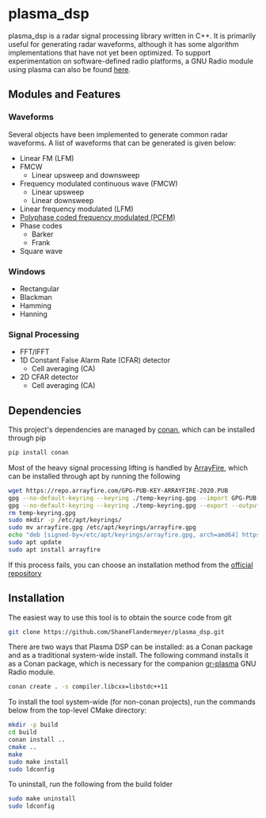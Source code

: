 # plasma_dsp

plasma_dsp is a radar signal processing library written in C++. It is primarily
useful for generating radar waveforms, although it has some algorithm
implementations that have not yet been optimized. To support experimentation on
software-defined radio platforms, a GNU Radio module using plasma can also be
found [here](https://github.com/ShaneFlandermeyer/gr-plasma).

## Modules and Features

### Waveforms

Several objects have been implemented to generate common radar waveforms. A list
of waveforms that can be generated is given below:

- Linear FM (LFM)
- FMCW
  - Linear upsweep and downsweep
- Frequency modulated continuous wave (FMCW)
  - Linear upsweep
  - Linear downsweep
- Linear frequency modulated (LFM)
- [Polyphase coded frequency modulated (PCFM)](https://ieeexplore.ieee.org/document/6965769)
- Phase codes
  - Barker
  - Frank
- Square wave

### Windows

- Rectangular
- Blackman
- Hamming
- Hanning

### Signal Processing

- FFT/IFFT
- 1D Constant False Alarm Rate (CFAR) detector
  - Cell averaging (CA)
- 2D CFAR detector
  - Cell averaging (CA)


## Dependencies

This project's dependencies are managed by
[conan](https://conan.io/), which can be installed through pip

```bash
pip install conan
```

Most of the heavy signal processing lifting is handled by
[ArrayFire](https://arrayfire.com/), which can be installed through apt by
running the following

```bash
wget https://repo.arrayfire.com/GPG-PUB-KEY-ARRAYFIRE-2020.PUB
gpg --no-default-keyring --keyring ./temp-keyring.gpg --import GPG-PUB-KEY-ARRAYFIRE-2020.PUB
gpg --no-default-keyring --keyring ./temp-keyring.gpg --export --output arrayfire.gpg
rm temp-keyring.gpg
sudo mkdir -p /etc/apt/keyrings/
sudo mv arrayfire.gpg /etc/apt/keyrings/arrayfire.gpg
echo "deb [signed-by=/etc/apt/keyrings/arrayfire.gpg, arch=amd64] https://repo.arrayfire.com/debian all main" | sudo tee -a /etc/apt/sources.list.d/arrayfire.list
sudo apt update
sudo apt install arrayfire
```

If this process fails, you can choose an installation method from the [official repository](https://github.com/arrayfire/arrayfire/wiki/Getting-ArrayFire)

## Installation

The easiest way to use this tool is to obtain the source code from git

```bash
git clone https://github.com/ShaneFlandermeyer/plasma_dsp.git
```

There are two ways that Plasma DSP can be installed: as a Conan package and as a
traditional system-wide install. The following command installs it as a Conan
package, which is necessary for the companion
[gr-plasma](git@github.com:ShaneFlandermeyer/gr-plasma.git) GNU Radio module.

```bash
conan create . -s compiler.libcxx=libstdc++11
```

To install the tool system-wide (for non-conan projects), run the commands below
from the top-level CMake directory:

```bash
mkdir -p build
cd build
conan install ..
cmake ..
make
sudo make install
sudo ldconfig
```

To uninstall, run the following from the build folder

```bash
sudo make uninstall
sudo ldconfig
```
